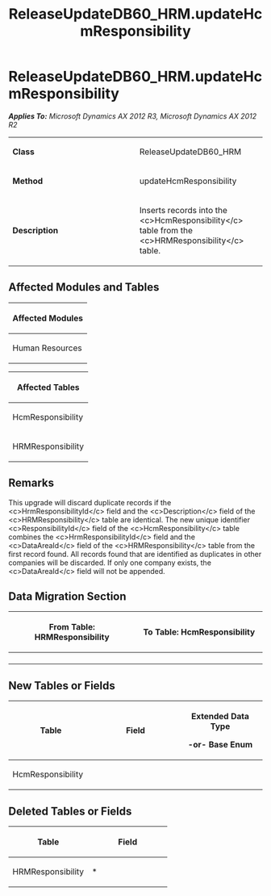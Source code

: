 ﻿---
title: ReleaseUpdateDB60_HRM.updateHcmResponsibility
TOCTitle: ReleaseUpdateDB60_HRM.updateHcmResponsibility
ms:assetid: 29d80c8c-274f-96e3-18a8-bfebe5fa7b18
ms:mtpsurl: https://msdn.microsoft.com/en-us/library/JJ735908(v=AX.60)
ms:contentKeyID: 49707325
ms.date: 05/18/2015
mtps_version: v=AX.60
---

# ReleaseUpdateDB60\_HRM.updateHcmResponsibility 


_**Applies To:** Microsoft Dynamics AX 2012 R3, Microsoft Dynamics AX 2012 R2_

<table>
<colgroup>
<col style="width: 50%" />
<col style="width: 50%" />
</colgroup>
<tbody>
<tr class="odd">
<td><p><strong>Class</strong></p></td>
<td><p>ReleaseUpdateDB60_HRM</p></td>
</tr>
<tr class="even">
<td><p><strong>Method</strong></p></td>
<td><p>updateHcmResponsibility</p></td>
</tr>
<tr class="odd">
<td><p><strong>Description</strong></p></td>
<td><p>Inserts records into the &lt;c&gt;HcmResponsibility&lt;/c&gt; table from the &lt;c&gt;HRMResponsibility&lt;/c&gt; table.</p></td>
</tr>
</tbody>
</table>


## Affected Modules and Tables

<table>
<colgroup>
<col style="width: 100%" />
</colgroup>
<thead>
<tr class="header">
<th><p>Affected Modules</p></th>
</tr>
</thead>
<tbody>
<tr class="odd">
<td><p>Human Resources</p></td>
</tr>
</tbody>
</table>


<table>
<colgroup>
<col style="width: 100%" />
</colgroup>
<thead>
<tr class="header">
<th><p>Affected Tables</p></th>
</tr>
</thead>
<tbody>
<tr class="odd">
<td><p>HcmResponsibility</p></td>
</tr>
<tr class="even">
<td><p>HRMResponsibility</p></td>
</tr>
</tbody>
</table>


## Remarks

This upgrade will discard duplicate records if the \<c\>HrmResponsibilityId\</c\> field and the \<c\>Description\</c\> field of the \<c\>HRMResponsibility\</c\> table are identical. The new unique identifier \<c\>ResponsibilityId\</c\> field of the \<c\>HcmResponsibility\</c\> table combines the \<c\>HrmResponsibilityId\</c\> field and the \<c\>DataAreaId\</c\> field of the \<c\>HRMResponsibility\</c\> table from the first record found. All records found that are identified as duplicates in other companies will be discarded. If only one company exists, the \<c\>DataAreaId\</c\> field will not be appended.

## Data Migration Section

<table>
<colgroup>
<col style="width: 50%" />
<col style="width: 50%" />
</colgroup>
<thead>
<tr class="header">
<th><p>From Table: HRMResponsibility</p></th>
<th><p>To Table: HcmResponsibility</p></th>
</tr>
</thead>
<tbody>
<tr class="odd">
<td><p></p></td>
<td><p></p></td>
</tr>
</tbody>
</table>


## New Tables or Fields

<table>
<colgroup>
<col style="width: 33%" />
<col style="width: 33%" />
<col style="width: 33%" />
</colgroup>
<thead>
<tr class="header">
<th><p>Table</p></th>
<th><p>Field</p></th>
<th><p>Extended Data Type</p>
<p>-or- Base Enum</p></th>
</tr>
</thead>
<tbody>
<tr class="odd">
<td><p>HcmResponsibility</p></td>
<td><p></p></td>
<td><p></p></td>
</tr>
</tbody>
</table>


## Deleted Tables or Fields

<table>
<colgroup>
<col style="width: 50%" />
<col style="width: 50%" />
</colgroup>
<thead>
<tr class="header">
<th><p>Table</p></th>
<th><p>Field</p></th>
</tr>
</thead>
<tbody>
<tr class="odd">
<td><p>HRMResponsibility</p></td>
<td><p>*</p></td>
</tr>
</tbody>
</table>

  


